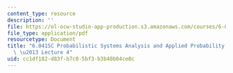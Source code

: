 ```yaml
---
content_type: resource
description: ''
file: https://ol-ocw-studio-app-production.s3.amazonaws.com/courses/6-041sc-probabilistic-systems-analysis-and-applied-probability-fall-2013/cc1df182d83fb7c05bf3b3b40b04ce0c_MIT6_041SCF13_lec04_300k.pdf
file_type: application/pdf
resourcetype: Document
title: "6.041SC Probabilistic Systems Analysis and Applied Probability, Fall 2013Transcript\
  \ \u2013 Lecture 4"
uid: cc1df182-d83f-b7c0-5bf3-b3b40b04ce0c
---
```

